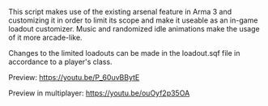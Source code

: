 This script makes use of the existing arsenal feature in Arma 3 and customizing it in order to limit its scope and make it useable as an in-game loadout customizer.
Music and randomized idle animations make the usage of it more arcade-like.

Changes to the limited loadouts can be made in the loadout.sqf file in accordance to a player's class.

Preview: https://youtu.be/P_60uvBBytE

Preview in multiplayer: https://youtu.be/ouOyf2p35OA
